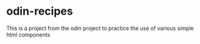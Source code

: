 # odin-recipes
This is a project from the odin project to practice the use of various simple html components